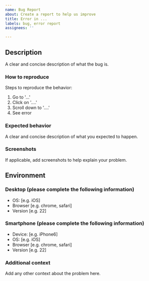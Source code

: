 ```yaml
---
name: Bug Report
about: Create a report to help us improve
title: Error in ...
labels: bug, error report
assignees: ''

---
```


## Description

A clear and concise description of what the bug is.

### How to reproduce

Steps to reproduce the behavior:

1. Go to '...'
2. Click on '....'
3. Scroll down to '....'
4. See error

### Expected behavior

A clear and concise description of what you expected to happen.

### Screenshots

If applicable, add screenshots to help explain your problem.

## Environment

### Desktop (please complete the following information)

- OS: [e.g. iOS]
- Browser [e.g. chrome, safari]
- Version [e.g. 22]

### Smartphone (please complete the following information)

- Device: [e.g. iPhone6]
- OS: [e.g. iOS]
- Browser [e.g. chrome, safari]
- Version [e.g. 22]

### Additional context

Add any other context about the problem here.

